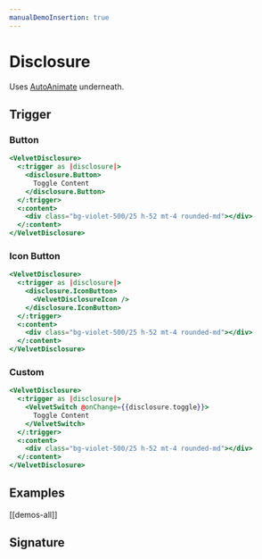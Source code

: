 ```yaml
---
manualDemoInsertion: true
---
```


# Disclosure

Uses [AutoAnimate](https://auto-animate.formkit.com/) underneath.

## Trigger

### Button

```hbs preview-template
<VelvetDisclosure>
  <:trigger as |disclosure|>
    <disclosure.Button>
      Toggle Content
    </disclosure.Button>
  </:trigger>
  <:content>
    <div class="bg-violet-500/25 h-52 mt-4 rounded-md"></div>
  </:content>
</VelvetDisclosure>
```

### Icon Button

```hbs preview-template
<VelvetDisclosure>
  <:trigger as |disclosure|>
    <disclosure.IconButton>
      <VelvetDisclosureIcon />
    </disclosure.IconButton>
  </:trigger>
  <:content>
    <div class="bg-violet-500/25 h-52 mt-4 rounded-md"></div>
  </:content>
</VelvetDisclosure>
```

### Custom

```hbs preview-template
<VelvetDisclosure>
  <:trigger as |disclosure|>
    <VelvetSwitch @onChange={{disclosure.toggle}}>
      Toggle Content
    </VelvetSwitch>
  </:trigger>
  <:content>
    <div class="bg-violet-500/25 h-52 mt-4 rounded-md"></div>
  </:content>
</VelvetDisclosure>
```

## Examples

[[demos-all]]

## Signature

<!-- component-signature: velvet-disclosure -->
